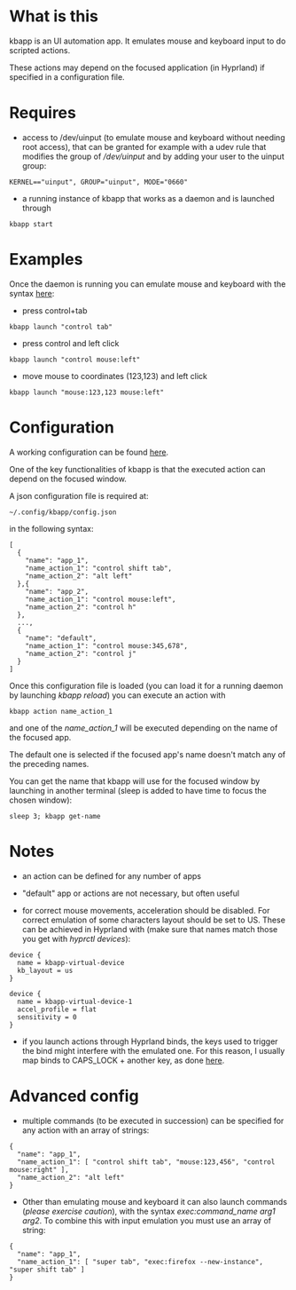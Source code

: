 # What is this

kbapp is an UI automation app. It emulates mouse and keyboard input to do scripted actions.

These actions may depend on the focused application (in Hyprland) if specified in a configuration file.

# Requires


* access to /dev/uinput (to emulate mouse and keyboard without needing root access),
that can be granted for example with a udev rule that modifies the group of */dev/uinput* and by adding your user to the uinput group:

```
KERNEL=="uinput", GROUP="uinput", MODE="0660"
```

* a running instance of kbapp that works as a daemon and is launched through

```
kbapp start
```

# Examples

Once the daemon is running you can emulate mouse and keyboard with the syntax [here](syntax.md):

* press control+tab

```
kbapp launch "control tab"
```

* press control and left click

```
kbapp launch "control mouse:left"
```


* move mouse to coordinates (123,123) and left click

```
kbapp launch "mouse:123,123 mouse:left"
```

# Configuration

A working configuration can be found [here](config_examples/).

One of the key functionalities of kbapp is that the executed action can depend on the focused window.

A json configuration file is required at:

```
~/.config/kbapp/config.json
```

in the following syntax:

```
[
  {
    "name": "app_1",
    "name_action_1": "control shift tab",
    "name_action_2": "alt left"
  },{
    "name": "app_2",
    "name_action_1": "control mouse:left",
    "name_action_2": "control h"
  },
  ...,
  {
    "name": "default",
    "name_action_1": "control mouse:345,678",
    "name_action_2": "control j"
  }
]
```

Once this configuration file is loaded (you can load it for a running daemon by launching *kbapp reload*) you can execute an action with

```
kbapp action name_action_1
```

and one of the *name_action_1* will be executed depending on the name of the focused app.

The default one is selected if the focused app's name doesn't match any of the preceding names.

You can get the name that kbapp will use for the focused window by launching in another terminal (sleep is added to have time to focus the chosen window):

```
sleep 3; kbapp get-name
```

# Notes

* an action can be defined for any number of apps

* "default" app or actions are not necessary, but often useful

* for correct mouse movements, acceleration should be disabled. For correct emulation of some characters layout should be set to US.
These can be achieved in Hyprland with (make sure that names match those you get with *hyprctl devices*):

```
device {
  name = kbapp-virtual-device
  kb_layout = us
}

device {
  name = kbapp-virtual-device-1
  accel_profile = flat
  sensitivity = 0
}
```

* if you launch actions through Hyprland binds, the keys used to trigger the bind might interfere with the emulated one.
For this reason, I usually map binds to CAPS_LOCK + another key, as done [here](config_examples/hyprland_options.conf).

# Advanced config

* multiple commands (to be executed in succession) can be specified for any action with an array of strings:

```
{
  "name": "app_1",
  "name_action_1": [ "control shift tab", "mouse:123,456", "control mouse:right" ],
  "name_action_2": "alt left"
}
```

* Other than emulating mouse and keyboard it can also launch commands (*please exercise caution*),
with the syntax *exec:command_name arg1 arg2*. To combine this with input emulation you must use an array of string:

```
{
  "name": "app_1",
  "name_action_1": [ "super tab", "exec:firefox --new-instance", "super shift tab" ]
}
```
